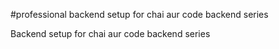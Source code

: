 #professional backend setup for chai aur code backend series

Backend setup for chai aur code backend series
